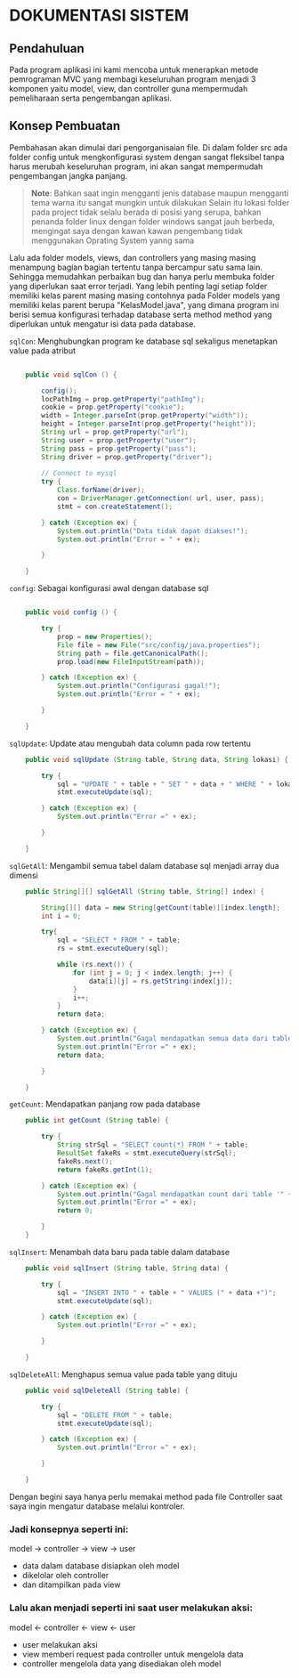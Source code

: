 # DOKUMENTASI SISTEM

## Pendahuluan

Pada program aplikasi ini kami mencoba untuk menerapkan metode pemrograman MVC yang membagi keseluruhan program menjadi 3 komponen yaitu model, view, dan controller guna mempermudah pemeliharaan serta pengembangan aplikasi.

## Konsep Pembuatan

Pembahasan akan dimulai dari pengorganisaian file. Di dalam folder src ada folder config untuk mengkonfigurasi system dengan sangat fleksibel tanpa harus merubah keseluruhan program, ini akan sangat mempermudah pengembangan jangka panjang.

> **Note**: Bahkan saat ingin mengganti jenis database maupun mengganti tema warna itu sangat mungkin untuk dilakukan
> Selain itu lokasi folder pada project tidak selalu berada di posisi yang serupa, bahkan penanda folder linux dengan folder windows sangat jauh berbeda, mengingat saya dengan kawan kawan pengembang tidak menggunakan Oprating System yanng sama

Lalu ada folder models, views, dan controllers yang masing masing menampung bagian bagian tertentu tanpa bercampur satu sama lain. Sehingga memudahkan perbaikan bug dan hanya perlu membuka folder yang diperlukan saat error terjadi. Yang lebih penting lagi setiap folder memiliki kelas parent masing masing contohnya pada Folder models yang memiliki kelas parent berupa "KelasModel.java", yang dimana program ini berisi semua konfigurasi terhadap database serta method method yang diperlukan untuk mengatur isi data pada database. <br/>

`sqlCon`: Menghubungkan program ke database sql sekaligus menetapkan value pada atribut
```java

    public void sqlCon () {

        config();
        locPathImg = prop.getProperty("pathImg");
        cookie = prop.getProperty("cookie");
        width = Integer.parseInt(prop.getProperty("width"));
        height = Integer.parseInt(prop.getProperty("height"));
        String url = prop.getProperty("url");
        String user = prop.getProperty("user");
        String pass = prop.getProperty("pass");
        String driver = prop.getProperty("driver");
        
        // Connect to mysql
        try {
            Class.forName(driver);
            con = DriverManager.getConnection( url, user, pass);
            stmt = con.createStatement();

        } catch (Exception ex) {
            System.out.println("Data tidak dapat diakses!");
            System.out.println("Error = " + ex);

        }

    }
```

`config`: Sebagai konfigurasi awal dengan database sql
```java

    public void config () {

        try {
            prop = new Properties();
            File file = new File("src/config/java.properties");
            String path = file.getCanonicalPath();
            prop.load(new FileInputStream(path));

        } catch (Exception ex) {
            System.out.println("Configurasi gagal!");
            System.out.println("Error = " + ex);

        }

    }
```

`sqlUpdate`: Update atau mengubah data column pada row tertentu
```java
    public void sqlUpdate (String table, String data, String lokasi) {

        try {
            sql = "UPDATE " + table + " SET " + data + " WHERE " + lokasi;
            stmt.executeUpdate(sql);

        } catch (Exception ex) {
            System.out.println("Error =" + ex);

        }

    }
```

`sqlGetAll`: Mengambil semua tabel dalam database sql menjadi array dua dimensi
```java
    public String[][] sqlGetAll (String table, String[] index) {

        String[][] data = new String[getCount(table)][index.length];
        int i = 0;

        try{
            sql = "SELECT * FROM " + table;
            rs = stmt.executeQuery(sql);

            while (rs.next()) {
                for (int j = 0; j < index.length; j++) {
                    data[i][j] = rs.getString(index[j]);
                }
                i++;
            }
            return data;

        } catch (Exception ex) {
            System.out.println("Gagal mendapatkan semua data dari table '" + table + "'");
            System.out.println("Error =" + ex);
            return data;

        }

    }
```

`getCount`: Mendapatkan panjang row pada database
```java
    public int getCount (String table) {

        try {
            String strSql = "SELECT count(*) FROM " + table;
            ResultSet fakeRs = stmt.executeQuery(strSql);
            fakeRs.next();
            return fakeRs.getInt(1);

        } catch (Exception ex) {
            System.out.println("Gagal mendapatkan count dari table '" + table + "'");
            System.out.println("Error =" + ex);
            return 0;

        }
    }
```

`sqlInsert`: Menambah data baru pada table dalam database
```java
    public void sqlInsert (String table, String data) {

        try {
            sql = "INSERT INTO " + table + " VALUES (" + data +")";
            stmt.executeUpdate(sql);

        } catch (Exception ex) {
            System.out.println("Error =" + ex);

        }

    }
```

`sqlDeleteAll`: Menghapus semua value pada table yang dituju
```java
    public void sqlDeleteAll (String table) {

        try {
            sql = "DELETE FROM " + table;
            stmt.executeUpdate(sql);

        } catch (Exception ex) {
            System.out.println("Error =" + ex);

        }

    }

```

Dengan begini saya hanya perlu memakai method pada file Controller saat saya ingin mengatur database melalui kontroler. 

### Jadi konsepnya seperti ini:

model -> controller -> view -> user
* data dalam database disiapkan oleh model
* dikelolar oleh controller
* dan ditampilkan pada view<br/>

### Lalu akan menjadi seperti ini saat user melakukan aksi:

model <- controller <- view <- user
* user melakukan aksi
* view memberi request pada controller untuk mengelola data
* controller mengelola data yang disediakan oleh model
